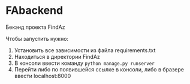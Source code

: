 # FAbackend
Бекэнд проекта FindAz

Чтобы запустить нужно:
1. Установить все зависимости из файла requirements.txt
2. Находиться в директории FindAz
3. В консоли ввести команду `python manage.py runserver`
4. Перейти либо по появившейся ссылке в консоли, либо в бразере ввести localhost:8000